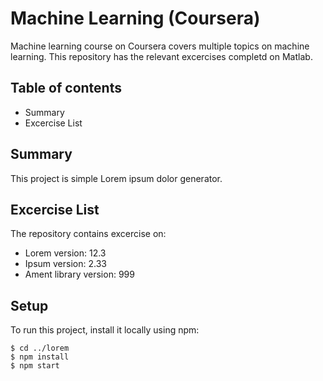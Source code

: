 # Machine Learning (Coursera)
Machine learning course on Coursera covers multiple topics on machine learning. This repository has the relevant excercises completd on Matlab.

## Table of contents
* Summary
* Excercise List

## Summary
This project is simple Lorem ipsum dolor generator.
	
## Excercise List
The repository contains excercise on:
* Lorem version: 12.3
* Ipsum version: 2.33
* Ament library version: 999
	
## Setup
To run this project, install it locally using npm:

```
$ cd ../lorem
$ npm install
$ npm start
```

